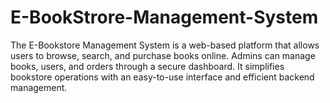 # E-BookStrore-Management-System
The E-Bookstore Management System is a web-based platform that allows users to browse, search, and purchase books online. Admins can manage books, users, and orders through a secure dashboard. It simplifies bookstore operations with an easy-to-use interface and efficient backend management.
